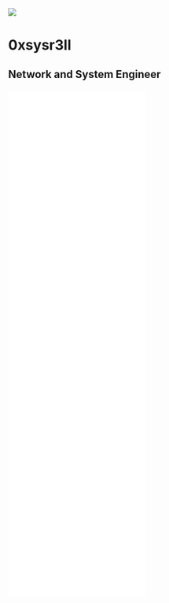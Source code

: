 <div>
  <img style="100%" src="https://capsule-render.vercel.app/api?type=waving&height=100&section=header&reversal=false&fontSize=70&fontColor=FFFFFF&fontAlign=50&fontAlignY=50&stroke=-&animation=twinkling&descSize=20&descAlign=50&descAlignY=50&color=gradient"  />
</div>

###

<h1 align="left">0xsysr3ll</h1>

###

<h2 align="left">Network and System Engineer</h2>

###

![Metrics](https://github.com/0xsysr3ll/0xsysr3ll/blob/main/github-metrics.svg)

